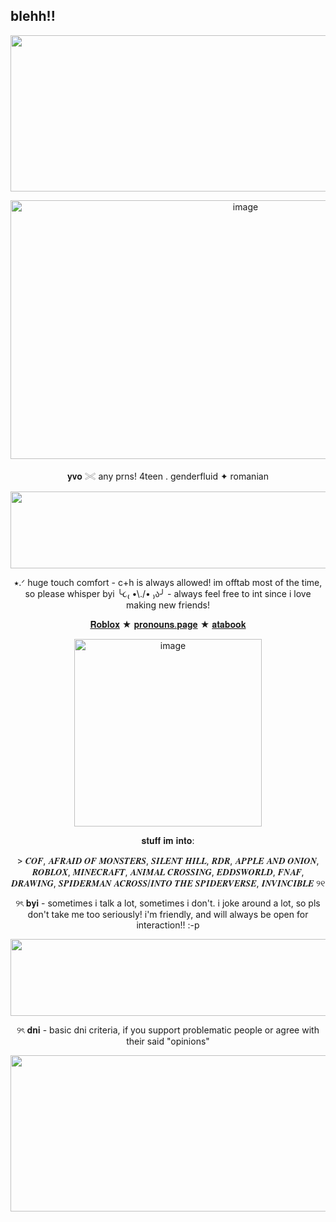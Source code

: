 ## blehh!!
 </p>
<p align="center">
<img width="2048" height="250" alt="image" src="https://github.com/user-attachments/assets/9a67263a-c833-46e9-b423-5cd3d8832a46" />
 </p>
<p align="center">
    <img width="736" height="414" alt="image" src="https://github.com/user-attachments/assets/d1c28496-06b8-4c1c-b1dc-e8b6c7797e86" />
<p align="center">
 𝐲𝐯𝐨 𓏵 any prns! 4teen . genderfluid ✦ romanian
   </p>
<p align="center">
 <img width="2048" height="123" alt="image" src="https://github.com/user-attachments/assets/01401a94-827e-46ce-9379-49b45c536a2f" />
 
   </p>
<p align="center">
 ⭑.ᐟ huge touch comfort - c+h is always allowed! im offtab most of the time, so please whisper byi ╰૮₍ •\./• ₎ა╯ - always feel free to int since i love making new friends!
<p align="center">
  <a href="https://www.roblox.com/users/8408466806/profile">𝐑𝐨𝐛𝐥𝐨𝐱</a> ★
  <a href="https://en.pronouns.page/@deerilyyvo">𝐩𝐫𝐨𝐧𝐨𝐮𝐧𝐬.𝐩𝐚𝐠𝐞</a> ★
 <a href="https://deerilyyvo.atabook.org/">𝐚𝐭𝐚𝐛𝐨𝐨𝐤</a>
</p>

<p align="center">
<img width="300" height="300" alt="image" src="https://github.com/user-attachments/assets/c42e51c2-8648-48da-98c8-15f0ce46b9c4" />

<p align="center">
𝐬𝐭𝐮𝐟𝐟 𝐢𝐦 𝐢𝐧𝐭𝐨:
 <p align="center">
 > 𝑪𝑶𝑭, 𝑨𝑭𝑹𝑨𝑰𝑫 𝑶𝑭 𝑴𝑶𝑵𝑺𝑻𝑬𝑹𝑺, 𝑺𝑰𝑳𝑬𝑵𝑻 𝑯𝑰𝑳𝑳, 𝑹𝑫𝑹, 𝑨𝑷𝑷𝑳𝑬 𝑨𝑵𝑫 𝑶𝑵𝑰𝑶𝑵, 𝑹𝑶𝑩𝑳𝑶𝑿, 𝑴𝑰𝑵𝑬𝑪𝑹𝑨𝑭𝑻, 𝑨𝑵𝑰𝑴𝑨𝑳 𝑪𝑹𝑶𝑺𝑺𝑰𝑵𝑮, 𝑬𝑫𝑫𝑺𝑾𝑶𝑹𝑳𝑫, 𝑭𝑵𝑨𝑭, 𝑫𝑹𝑨𝑾𝑰𝑵𝑮, 𝑺𝑷𝑰𝑫𝑬𝑹𝑴𝑨𝑵 𝑨𝑪𝑹𝑶𝑺𝑺/𝑰𝑵𝑻𝑶 𝑻𝑯𝑬 𝑺𝑷𝑰𝑫𝑬𝑹𝑽𝑬𝑹𝑺𝑬, 𝑰𝑵𝑽𝑰𝑵𝑪𝑰𝑩𝑳𝑬 ୨୧
  <p align="center">
  ୨ৎ 𝐛𝐲𝐢 - sometimes i talk a lot, sometimes i don't. i joke around a lot, so pls don't take me too seriously! i'm friendly, and will always be open for interaction!! :-p
    <p align="center">
<img width="2048" height="123" alt="image" src="https://64.media.tumblr.com/b293eed104b402722db227b57e84eb79/6358e14772faff9b-ae/s2048x3072/396341996f526868ba3fab87a8cb06db98a6a86b.pnj" />
  <p align="center">
   ୨ৎ  𝐝𝐧𝐢 - basic dni criteria, if you support problematic people or agree with their said "opinions"
   <p align="center">
<img width="2048" height="250" alt="image" src="https://media.discordapp.net/attachments/1400116994111701196/1401586682624475166/Untitled4_20250803182452.png?ex=6890d0d1&is=688f7f51&hm=c018d97829624c9c4b19d0f8722beae52584efc9b6188c27c65288c688ade5b6&=&format=webp&quality=lossless&width=1350&height=600" />






 











